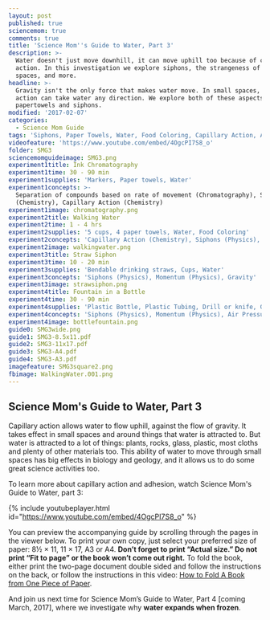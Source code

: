```yaml
---
layout: post
published: true
sciencemom: true
comments: true
title: 'Science Mom''s Guide to Water, Part 3'
description: >-
  Water doesn't just move downhill, it can move uphill too because of capillary
  action. In this investigation we explore siphons, the strangeness of small
  spaces, and more.
headline: >-
  Gravity isn't the only force that makes water move. In small spaces, capillary
  action can take water any direction. We explore both of these aspects with
  papertowels and siphons.
modified: '2017-02-07'
categories:
  - Science Mom Guide
tags: 'Siphons, Paper Towels, Water, Food Coloring, Capillary Action, Adhesion'
videofeature: 'https://www.youtube.com/embed/4OgcPI7S8_o'
folder: SMG3
sciencemomguideimage: SMG3.png
experiment1title: Ink Chromatography
experiment1time: 30 - 90 min
experiment1supplies: 'Markers, Paper towels, Water'
experiment1concepts: >-
  Separation of compounds based on rate of movement (Chromatography), Solubility
  (Chemistry), Capillary Action (Chemistry)
experiment1image: chromatography.png
experiment2title: Walking Water
experiment2time: 1 - 4 hrs
experiment2supplies: '5 cups, 4 paper towels, Water, Food Coloring'
experiment2concepts: 'Capillary Action (Chemistry), Siphons (Physics), Gravity'
experiment2image: walkingwater.png
experiment3title: Straw Siphon
experiment3time: 10 - 20 min
experiment3supplies: 'Bendable drinking straws, Cups, Water'
experiment3concepts: 'Siphons (Physics), Momentum (Physics), Gravity'
experiment3image: strawsiphon.png
experiment4title: Fountain in a Bottle
experiment4time: 30 - 90 min
experiment4supplies: 'Plastic Bottle, Plastic Tubing, Drill or knife, Glue and Tape'
experiment4concepts: 'Siphons (Physics), Momentum (Physics), Air Pressure (Physcis), Gravity'
experiment4image: bottlefountain.png
guide0: SMG3wide.png
guide1: SMG3-8.5x11.pdf
guide2: SMG3-11x17.pdf
guide3: SMG3-A4.pdf
guide4: SMG3-A3.pdf
imagefeature: SMG3square2.png
fbimage: WalkingWater.001.png
---
```


## Science Mom's Guide to Water, Part 3

Capillary action allows water to flow uphill, against the flow of gravity. It takes effect in small spaces and around things that water is attracted to. But water is attracted to a lot of things: plants, rocks, glass, plastic, most cloths and plenty of other materials too. This ability of water to move through small spaces has big effects in biology and geology, and it allows us to do some great science activities too.

To learn more about capillary action and adhesion, watch Science Mom's Guide to Water, part 3:


{% include youtubeplayer.html id="https://www.youtube.com/embed/4OgcPI7S8_o" %}

You can preview the accompanying guide by scrolling through the pages in the viewer below. To print your own copy, just select your preferred size of paper: 8½ &times; 11, 11 &times; 17, A3 or A4. __Don’t forget to print “Actual size.” Do not print “Fit to page” or the book won’t come out right.__ To fold the book, either print the two-page document double sided and follow the instructions on the back, or follow the instructions in this video: [How to Fold A Book from One Piece of Paper](https://www.youtube.com/watch?v=E0sS59oMBe0&t=3s).

And join us next time for Science Mom’s Guide to Water, Part 4 [coming March, 2017], where we investigate why **water expands when frozen**.
